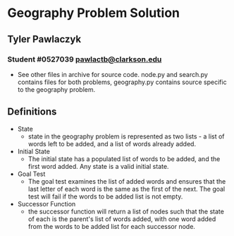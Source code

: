 # Geography Problem Solution

## Tyler Pawlaczyk

### Student #0527039 pawlactb@clarkson.edu

- See other files in archive for source code. node.py and search.py contains files for both problems, geography.py contains source specific to the geography problem.

## Definitions

- State
  - state in the geography problem is represented as two lists - a list of words left to be added, and a list of words already added.
- Initial State
  - The initial state has a populated list of words to be added, and the first word added. Any state is a valid initial state.
- Goal Test
  - The goal test examines the list of added words and ensures that the last letter of each word is the same as the first of the next. The goal test will fail if the words to be added list is not empty.
- Successor Function
  - the successor function will return a list of nodes such that the state of each is the parent's list of words added, with one word added from the words to be added list for each successor node.
